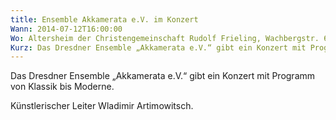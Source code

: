 ```yaml
---
title: Ensemble Akkamerata e.V. im Konzert
Wann: 2014-07-12T16:00:00
Wo: Altersheim der Christengemeinschaft Rudolf Frieling, Wachbergstr. 6, 01326 Dresden
Kurz: Das Dresdner Ensemble „Akkamerata e.V.“ gibt ein Konzert mit Programm von Klassik bis Moderne. - Künstlerischer Leiter Wladimir Artimowitsch.
---
```


Das Dresdner Ensemble „Akkamerata e.V.“ gibt ein Konzert mit Programm von Klassik bis Moderne.

Künstlerischer Leiter Wladimir Artimowitsch.